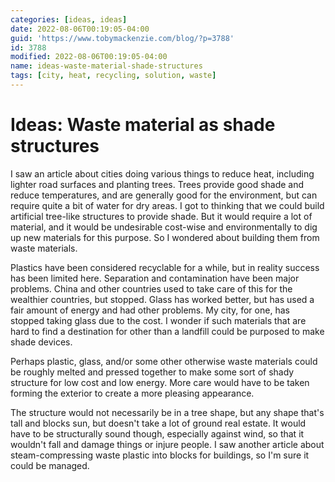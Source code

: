 ```yaml
---
categories: [ideas, ideas]
date: 2022-08-06T00:19:05-04:00
guid: 'https://www.tobymackenzie.com/blog/?p=3788'
id: 3788
modified: 2022-08-06T00:19:05-04:00
name: ideas-waste-material-shade-structures
tags: [city, heat, recycling, solution, waste]
---
```


Ideas: Waste material as shade structures
=========================================

I saw an article about cities doing various things to reduce heat, including lighter road surfaces and planting trees.  Trees provide good shade and reduce temperatures, and are generally good for the environment, but can require quite a bit of water for dry areas.  I got to thinking that we could build artificial tree-like structures to provide shade.  But it would require a lot of material, and it would be undesirable cost-wise and environmentally to dig up new materials for this purpose.  So I wondered about building them from waste materials.

<!--more-->

Plastics have been considered recyclable for a while, but in reality success has been limited here.  Separation and contamination have been major problems.  China and other countries used to take care of this for the wealthier countries, but stopped.  Glass has worked better, but has used a fair amount of energy and had other problems.  My city, for one, has stopped taking glass due to the cost.  I wonder if such materials that are hard to find a destination for other than a landfill could be purposed to make shade devices.

Perhaps plastic, glass, and/or some other otherwise waste materials could be roughly melted and pressed together to make some sort of shady structure for low cost and low energy.  More care would have to be taken forming the exterior to create a more pleasing appearance.

The structure would not necessarily be in a tree shape, but any shape that's tall and blocks sun, but doesn't take a lot of ground real estate.  It would have to be structurally sound though, especially against wind, so that it wouldn't fall and damage things or injure people.  I saw another article about steam-compressing waste plastic into blocks for buildings, so I'm sure it could be managed.
